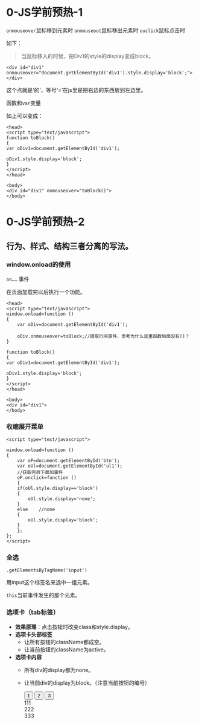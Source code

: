 # 0-JS学前预热-1

`onmouseover`鼠标移到元素时
`onmouseout`鼠标移出元素时
`ouclick`鼠标点击时

如下：
> 当鼠标移入的时候，把Div1的style的display变成block。

    <div id="div1" onmouseover="document.getElementById('div1').style.display='block';">
    </div>
    
这个点就是‘的’，等号‘=’在js里是把右边的东西放到左边里。

函数和`var`变量

如上可以变成：

    <head>
    <script type="text/javascript">
    function toBlock()
    {
    var oDiv1=document.getElementById('div1');
    
    oDiv1.style.display='block';
    }
    </script>
    </head>
    
    <body>
    <div id="div1" onmouseover="toBlock()">
    </body>
    
# 0-JS学前预热-2

## 行为、样式、结构三者分离的写法。

### window.onload的使用

`on……` 事件

在页面加载完以后执行一个功能。

    <head>
    <script type="text/javascript">
    window.onload=function ()
    {
        var oDiv=document.getElementById('div1');
        
        oDiv.onmouseover=toBlock;//提取行间事件，思考为什么这里函数后面没有()？
    }
    
    function toBlock()
    {
    var oDiv1=document.getElementById('div1');
    
    oDiv1.style.display='block';
    }
    </script>
    </head>
    
    <body>
    <div id="div1">
    </body>
    
### 收缩展开菜单    

    <script type="text/javascript">

    window.onload=function ()
    {
	    var oP=document.getElementById('btn');
	    var oUl=document.getElementById('ul1');
	    //获取完后下面加事件
	    oP.onclick=function ()
	    {
		if(oUl.style.display=='block')
		{
			oUl.style.display='none';
		}
		else	//none
		{
			oUl.style.display='block';
		}
	    };
    };
    </script>
    
### 全选

`.getElementsByTagName('input')`

用input这个标签名来选中一组元素。

`this`当前事件发生的那个元素。 

### 选项卡（tab标签）

- **效果原理**：点击按钮时改变class和style.display。
- **选项卡头部标签**
  - 让所有按钮的className都成空。
  - 让当前按钮的className为active。
- **选项卡内容**
  - 所有div的display都为none。
  - 让当前div的display为block。（注意当前按钮的编号）


    <head>
    <script>
    window.onload=function()
    {
        var aBtn=document.getElementsByTagName('input');
        var aDiv=document.getElementsByTagName('div');
        var i=0;
        
        for(i=0;i<aBtn.length;i++)
        {
            aBtn[i].index=i;//获取当前按钮的编号
            aBtn[i].onclick=function()
            {
                for(i=0;i<aBtn.length;i++)
                {
                    aBtn[i].className='';
                    aDiv[i].style.display='none';
                }
                this.className='active';
		    aDiv[this.index].style.display='block';
            }
        }
    }
    </script>
    </head>
    
    <body>
    <input class="active" type="button" value="1"/>
    <input type="button" value="2"/>
    <input type="button" value="3"/>
    
    <div style="display:block;">111</div>
    <div>222</div>
    <div>333</div>
    </body>
    

